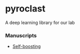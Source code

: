 # pyroclast

A deep learning library for our lab

### Manuscripts

- [Self-boosting](https://www.overleaf.com/project/5c6ae0135122806dbee3da55)
